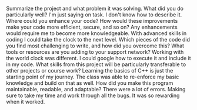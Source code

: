 Summarize the project and what problem it was solving.
What did you do particularly well?
  I'm just saying on task. I don't know how to describe it. 
Where could you enhance your code? How would these improvements make your code more efficient, secure, and so on?
  Any enhancements would require me to become more knowledgeable. With advanced skills in coding I could take the clock to the next level.
Which pieces of the code did you find most challenging to write, and how did you overcome this? What tools or resources are you adding to your support network?
  Working with the world clock was different. I could google how to execute it and include it in my code. 
What skills from this project will be particularly transferable to other projects or course work?
  Learning the basics of C++ is just the starting point of my journey. The class was able to re-enforce my basic knowledge and build on that as well. 
How did you make this program maintainable, readable, and adaptable?
  There were a lot of errors. Making sure to take my time and work through all the bugs. It was so rewarding when it worked.  
